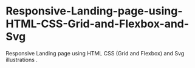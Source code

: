 # Responsive-Landing-page-using-HTML-CSS-Grid-and-Flexbox-and-Svg
Responsive Landing page using HTML CSS (Grid and Flexbox) and Svg illustrations .

